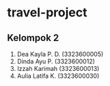# travel-project
## Kelompok 2
1. Dea Kayla P. D. (3323600005)
2. Dinda Ayu P. (3323600012)
3. Izzah Karimah (3323600013)
4. Aulia Latifa K. (3323600030)
